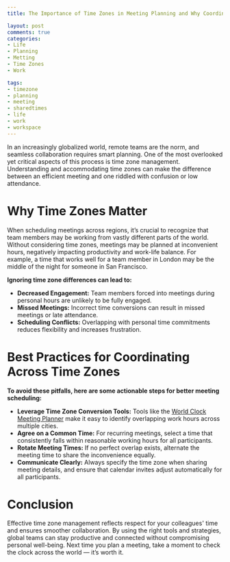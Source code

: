```yaml
---
title: The Importance of Time Zones in Meeting Planning and Why Coordinating Shared Times Matters

layout: post
comments: true
categories:
- Life
- Planning
- Metting
- Time Zones
- Work

tags:
- timezone
- planning
- meeting
- sharedtimes
- life
- work
- workspace
---
```


In an increasingly globalized world, remote teams are the norm, and seamless collaboration requires smart planning. One of the most overlooked yet critical aspects of this process is time zone management. Understanding and accommodating time zones can make the difference between an efficient meeting and one riddled with confusion or low attendance.

# Why Time Zones Matter

When scheduling meetings across regions, it’s crucial to recognize that team members may be working from vastly different parts of the world. Without considering time zones, meetings may be planned at inconvenient hours, negatively impacting productivity and work-life balance. For example, a time that works well for a team member in London may be the middle of the night for someone in San Francisco.

**Ignoring time zone differences can lead to:**

* **Decreased Engagement:** Team members forced into meetings during personal hours are unlikely to be fully engaged.
* **Missed Meetings:** Incorrect time conversions can result in missed meetings or late attendance.
* **Scheduling Conflicts:** Overlapping with personal time commitments reduces flexibility and increases frustration.

# Best Practices for Coordinating Across Time Zones

**To avoid these pitfalls, here are some actionable steps for better meeting scheduling:**

* **Leverage Time Zone Conversion Tools:** Tools like the [World Clock Meeting Planner](https://www.timeanddate.com/worldclock/converter.html) make it easy to identify overlapping work hours across multiple cities.
* **Agree on a Common Time:** For recurring meetings, select a time that consistently falls within reasonable working hours for all participants.
* **Rotate Meeting Times:** If no perfect overlap exists, alternate the meeting time to share the inconvenience equally.
* **Communicate Clearly:** Always specify the time zone when sharing meeting details, and ensure that calendar invites adjust automatically for all participants.

# Conclusion

Effective time zone management reflects respect for your colleagues' time and ensures smoother collaboration. By using the right tools and strategies, global teams can stay productive and connected without compromising personal well-being. Next time you plan a meeting, take a moment to check the clock across the world — it’s worth it.
